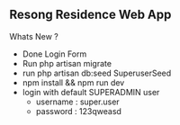 ## Resong Residence Web App
Whats New ?

- Done Login Form 
 - Run php artisan migrate
 - run php artisan db:seed SuperuserSeed
 - npm install && npm run dev
- login with default SUPERADMIN user
    - username : super.user
    - password : 123qweasd

